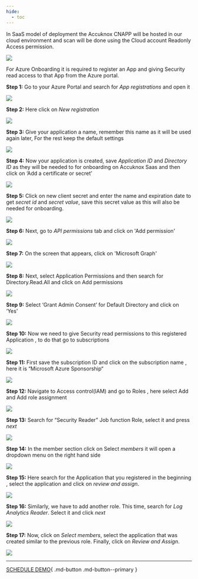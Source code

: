 ```yaml
---
hide:
  - toc
---
```


In SaaS model of deployment the Accuknox CNAPP will be hosted in our cloud environment and scan will be done using the Cloud account Readonly Access permission. 

![](images/accuknox-architecture.png)

For Azure Onboarding it is required to register an App and giving Security read access to that App from the Azure portal.

**Step 1:** Go to your Azure Portal and search for *App registrations* and open it

![](images/azure1.png)

**Step 2:** Here click on *New registration*

![](images/azure2.png)


**Step 3:** Give your application a name, remember this name as it will be used again later, For the rest keep the default settings

![](images/azure3.png)


**Step 4:** Now your application is created,  save *Application ID* and *Directory ID* as they will be needed to for onboarding on Accuknox Saas and then click on ‘Add a certificate or secret’

![](images/azure4.png)


**Step 5:** Click on new client secret and enter the name and expiration date to get *secret id* and *secret value*, save this secret value as this will also be needed for onboarding.

![](images/azure5.png)

**Step 6:** Next, go to *API permissions* tab and click on 'Add  permission'

![](images/azure5-0.png)

**Step 7:** On the screen that appears, click on 'Microsoft Graph'

![](images/azure5-1.png)

**Step 8:** Next, select Application Permissions and then search for Directory.Read.All and click on Add permissions

![](images/azure5-2.png)

**Step 9:** Select ‘Grant Admin Consent’ for Default Directory and click on ‘Yes’

![](images/azure5-3.png)


**Step 10:** Now we need to give Security read permissions to this registered Application , to do that go to subscriptions

![](images/azure6.png)


**Step 11:** First save the subscription ID and click on the subscription name , here it is “Microsoft Azure Sponsorship“

![](images/azure7.png)


**Step 12:** Navigate to Access control(IAM) and go to Roles , here select Add and Add role assignment 

![](images/azure8.png)


**Step 13:** Search for “Security Reader” Job function Role, select it and press *next*

![](images/azure9.png)


**Step 14:** In the member section click on Select *members* it will open a dropdown menu on the right hand side

![](images/azure10.png)


**Step 15:** Here search for the Application that you registered in the beginning , select the application and click on *review and assign*.

![](images/azure11.png)

**Step 16:** Similarly, we have to add another role. This time, search for *Log Analytics Reader*. Select it and click *next*

![](images/azure11-0.png)

**Step 17:** Now, click on *Select members*, select the application that was created similar to the previous role. Finally, click on *Review and Assign*.

![](images/azure11-1.png)


<!---Similarly, for Azure or GCP, follow guidelines on AccuKnox SaaS infrastructure in Cloud Onboarding Screen.-->

- - - 
[SCHEDULE DEMO](https://www.accuknox.com/contact-us){ .md-button .md-button--primary }